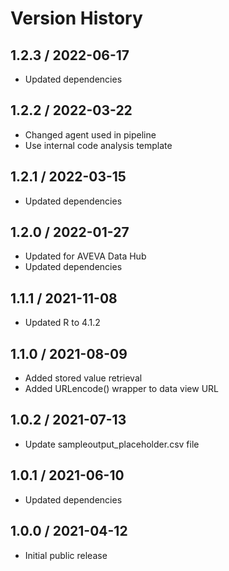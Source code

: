 # Version History

## 1.2.3 / 2022-06-17

- Updated dependencies

## 1.2.2 / 2022-03-22

- Changed agent used in pipeline
- Use internal code analysis template

## 1.2.1 / 2022-03-15

- Updated dependencies

## 1.2.0 / 2022-01-27

- Updated for AVEVA Data Hub
- Updated dependencies

## 1.1.1 / 2021-11-08

- Updated R to 4.1.2

## 1.1.0 / 2021-08-09

- Added stored value retrieval
- Added URLencode() wrapper to data view URL

## 1.0.2 / 2021-07-13

- Update sampleoutput_placeholder.csv file

## 1.0.1 / 2021-06-10

- Updated dependencies

## 1.0.0 / 2021-04-12

- Initial public release
